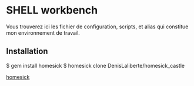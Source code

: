SHELL workbench
==============

Vous trouverez ici les fichier de configuration, scripts, et alias qui constitue mon environnement de travail.


Installation
--------
$ gem install homesick
$ homesick clone DenisLaliberte/homesick_castle

[ homesick ](https://github.com/technicalpickles/homesick)

